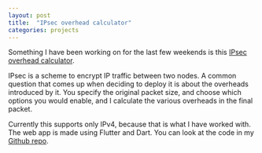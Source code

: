 ```yaml
---
layout: post
title:  "IPsec overhead calculator"
categories: projects
---
```

Something I have been working on for the last few weekends is this [IPsec overhead calculator](https://ipsec-overhead-calculator.web.app).

IPsec is a scheme to encrypt IP traffic between two nodes. A common question that comes up when deciding to deploy it is about the overheads introduced by it. You specify the original packet size, and choose which options you would enable, and I calculate the various overheads in the final packet.

Currently this supports only IPv4, because that is what I have worked with. The web app is made using Flutter and Dart. You can look at the code in my [Github repo](https://github.com/perryizgr8/ipsec-overhead-calculator).
